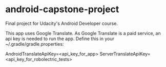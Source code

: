 # android-capstone-project

Final project for Udacity's Android Developer course.

This app uses Google Translate. As Google Translate is a paid service, an api key is needed to run the app. Define this in your ~/.gradle/gradle.properties:

AndroidTranslateApiKey=<api_key_for_app>
ServerTranslateApiKey=<api_key_for_robolectric_tests>
